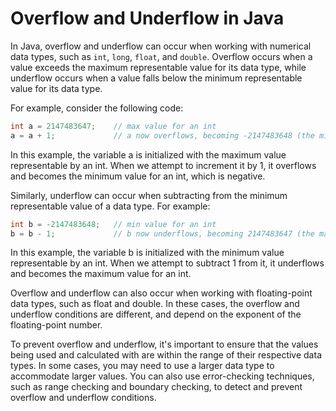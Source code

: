 # Overflow and Underflow in Java

In Java, overflow and underflow can occur when working with numerical data types, such as `int`, `long`, `float`, and `double`. Overflow occurs when a value exceeds the maximum representable value for its data type, while underflow occurs when a value falls below the minimum representable value for its data type.

For example, consider the following code:

```java
int a = 2147483647;    // max value for an int
a = a + 1;             // a now overflows, becoming -2147483648 (the min value for an int)
```
In this example, the variable a is initialized with the maximum value representable by an int. When we attempt to increment it by 1, it overflows and becomes the minimum value for an int, which is negative.

Similarly, underflow can occur when subtracting from the minimum representable value of a data type. For example:

```java
int b = -2147483648;   // min value for an int
b = b - 1;             // b now underflows, becoming 2147483647 (the max value for an int)
```
In this example, the variable b is initialized with the minimum value representable by an int. When we attempt to subtract 1 from it, it underflows and becomes the maximum value for an int.

Overflow and underflow can also occur when working with floating-point data types, such as float and double. In these cases, the overflow and underflow conditions are different, and depend on the exponent of the floating-point number.

To prevent overflow and underflow, it's important to ensure that the values being used and calculated with are within the range of their respective data types. In some cases, you may need to use a larger data type to accommodate larger values. You can also use error-checking techniques, such as range checking and boundary checking, to detect and prevent overflow and underflow conditions.
